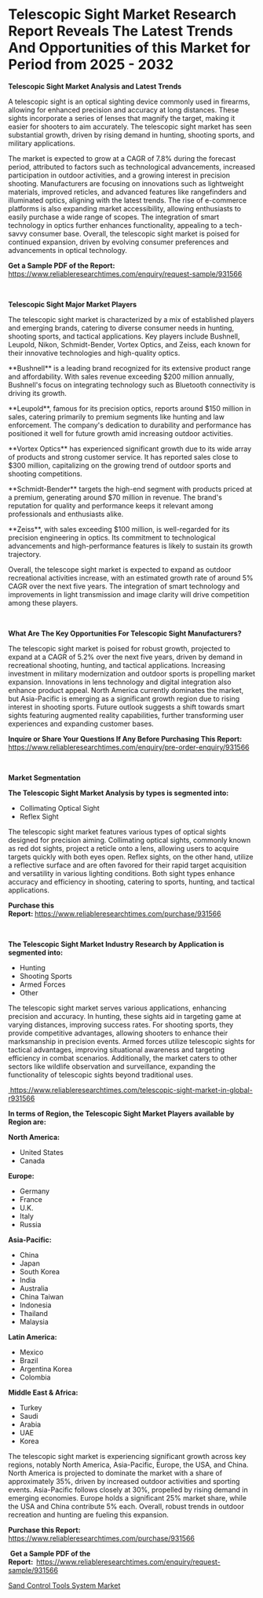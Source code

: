 <p><h1>Telescopic Sight Market Research Report Reveals The Latest Trends And Opportunities of this Market for Period from 2025 - 2032</h1></p><p><strong>Telescopic Sight Market Analysis and Latest Trends</strong></p>
<p><p>A telescopic sight is an optical sighting device commonly used in firearms, allowing for enhanced precision and accuracy at long distances. These sights incorporate a series of lenses that magnify the target, making it easier for shooters to aim accurately. The telescopic sight market has seen substantial growth, driven by rising demand in hunting, shooting sports, and military applications. </p><p>The market is expected to grow at a CAGR of 7.8% during the forecast period, attributed to factors such as technological advancements, increased participation in outdoor activities, and a growing interest in precision shooting. Manufacturers are focusing on innovations such as lightweight materials, improved reticles, and advanced features like rangefinders and illuminated optics, aligning with the latest trends. The rise of e-commerce platforms is also expanding market accessibility, allowing enthusiasts to easily purchase a wide range of scopes. The integration of smart technology in optics further enhances functionality, appealing to a tech-savvy consumer base. Overall, the telescopic sight market is poised for continued expansion, driven by evolving consumer preferences and advancements in optical technology.</p></p>
<p><strong>Get a Sample PDF of the Report:&nbsp;</strong> <a href="https://www.reliableresearchtimes.com/enquiry/request-sample/931566?utm_campaign=2210&utm_medium=2&utm_source=Github&utm_content=ia&utm_term=21032025&utm_id=telescopic-sight">https://www.reliableresearchtimes.com/enquiry/request-sample/931566</a></p>
<p>&nbsp;</p>
<p><strong>Telescopic Sight Major Market Players</strong></p>
<p><p>The telescopic sight market is characterized by a mix of established players and emerging brands, catering to diverse consumer needs in hunting, shooting sports, and tactical applications. Key players include Bushnell, Leupold, Nikon, Schmidt-Bender, Vortex Optics, and Zeiss, each known for their innovative technologies and high-quality optics.</p><p>**Bushnell** is a leading brand recognized for its extensive product range and affordability. With sales revenue exceeding $200 million annually, Bushnell's focus on integrating technology such as Bluetooth connectivity is driving its growth.</p><p>**Leupold**, famous for its precision optics, reports around $150 million in sales, catering primarily to premium segments like hunting and law enforcement. The company's dedication to durability and performance has positioned it well for future growth amid increasing outdoor activities.</p><p>**Vortex Optics** has experienced significant growth due to its wide array of products and strong customer service. It has reported sales close to $300 million, capitalizing on the growing trend of outdoor sports and shooting competitions.</p><p>**Schmidt-Bender** targets the high-end segment with products priced at a premium, generating around $70 million in revenue. The brand's reputation for quality and performance keeps it relevant among professionals and enthusiasts alike.</p><p>**Zeiss**, with sales exceeding $100 million, is well-regarded for its precision engineering in optics. Its commitment to technological advancements and high-performance features is likely to sustain its growth trajectory.</p><p>Overall, the telescope sight market is expected to expand as outdoor recreational activities increase, with an estimated growth rate of around 5% CAGR over the next five years. The integration of smart technology and improvements in light transmission and image clarity will drive competition among these players.</p></p>
<p>&nbsp;</p>
<p><strong>What Are The Key Opportunities For Telescopic Sight Manufacturers?</strong></p>
<p><p>The telescopic sight market is poised for robust growth, projected to expand at a CAGR of 5.2% over the next five years, driven by demand in recreational shooting, hunting, and tactical applications. Increasing investment in military modernization and outdoor sports is propelling market expansion. Innovations in lens technology and digital integration also enhance product appeal. North America currently dominates the market, but Asia-Pacific is emerging as a significant growth region due to rising interest in shooting sports. Future outlook suggests a shift towards smart sights featuring augmented reality capabilities, further transforming user experiences and expanding customer bases.</p></p>
<p><strong>Inquire or Share Your Questions If Any Before Purchasing This Report:</strong> <a href="https://www.reliableresearchtimes.com/enquiry/pre-order-enquiry/931566?utm_campaign=2210&utm_medium=2&utm_source=Github&utm_content=ia&utm_term=21032025&utm_id=telescopic-sight">https://www.reliableresearchtimes.com/enquiry/pre-order-enquiry/931566</a></p>
<p>&nbsp;</p>
<p><strong>Market Segmentation</strong></p>
<p><strong>The Telescopic Sight Market Analysis by types is segmented into:</strong></p>
<p><ul><li>Collimating Optical Sight</li><li>Reflex Sight</li></ul></p>
<p><p>The telescopic sight market features various types of optical sights designed for precision aiming. Collimating optical sights, commonly known as red dot sights, project a reticle onto a lens, allowing users to acquire targets quickly with both eyes open. Reflex sights, on the other hand, utilize a reflective surface and are often favored for their rapid target acquisition and versatility in various lighting conditions. Both sight types enhance accuracy and efficiency in shooting, catering to sports, hunting, and tactical applications.</p></p>
<p><strong>Purchase this Report:&nbsp;</strong><a href="https://www.reliableresearchtimes.com/purchase/931566?utm_campaign=2210&utm_medium=2&utm_source=Github&utm_content=ia&utm_term=21032025&utm_id=telescopic-sight">https://www.reliableresearchtimes.com/purchase/931566</a></p>
<p>&nbsp;</p>
<p><strong>The Telescopic Sight Market Industry Research by Application is segmented into:</strong></p>
<p><ul><li>Hunting</li><li>Shooting Sports</li><li>Armed Forces</li><li>Other</li></ul></p>
<p><p>The telescopic sight market serves various applications, enhancing precision and accuracy. In hunting, these sights aid in targeting game at varying distances, improving success rates. For shooting sports, they provide competitive advantages, allowing shooters to enhance their marksmanship in precision events. Armed forces utilize telescopic sights for tactical advantages, improving situational awareness and targeting efficiency in combat scenarios. Additionally, the market caters to other sectors like wildlife observation and surveillance, expanding the functionality of telescopic sights beyond traditional uses.</p></p>
<p><a href="https://www.reliableresearchtimes.com/telescopic-sight-market-in-global-r931566?utm_campaign=2210&utm_medium=2&utm_source=Github&utm_content=ia&utm_term=21032025&utm_id=telescopic-sight">&nbsp;https://www.reliableresearchtimes.com/telescopic-sight-market-in-global-r931566</a></p>
<p><strong>In terms of Region, the Telescopic Sight Market Players available by Region are:</strong></p>
<p>
    <p> <strong> North America: </strong>
        <ul>
            <li>United States</li>
            <li>Canada</li>
        </ul>
        </p> 
    <p> <strong> Europe: </strong>
        <ul>
            <li>Germany</li>
            <li>France</li>
            <li>U.K.</li>
            <li>Italy</li>
            <li>Russia</li>
        </ul>
        </p> 
    <p> <strong> Asia-Pacific: </strong>
        <ul>
            <li>China</li>
            <li>Japan</li>
            <li>South Korea</li>
            <li>India</li>
            <li>Australia</li>
            <li>China Taiwan</li>
            <li>Indonesia</li>
            <li>Thailand</li>
            <li>Malaysia</li>
        </ul>
        </p> 
    <p> <strong> Latin America: </strong>
        <ul>
            <li>Mexico</li>
            <li>Brazil</li>
            <li>Argentina Korea</li>
            <li>Colombia</li>
        </ul>
        </p> 
    <p> <strong> Middle East & Africa: </strong>
        <ul>
            <li>Turkey</li>
            <li>Saudi</li>
            <li>Arabia</li>
            <li>UAE</li>
            <li>Korea</li>
        </ul>
    </p>
    </p>
<p><p>The telescopic sight market is experiencing significant growth across key regions, notably North America, Asia-Pacific, Europe, the USA, and China. North America is projected to dominate the market with a share of approximately 35%, driven by increased outdoor activities and sporting events. Asia-Pacific follows closely at 30%, propelled by rising demand in emerging economies. Europe holds a significant 25% market share, while the USA and China contribute 5% each. Overall, robust trends in outdoor recreation and hunting are fueling this expansion.</p></p>
<p><strong>Purchase this Report: </strong><a href="https://www.reliableresearchtimes.com/purchase/931566?utm_campaign=2210&utm_medium=2&utm_source=Github&utm_content=ia&utm_term=21032025&utm_id=telescopic-sight">https://www.reliableresearchtimes.com/purchase/931566</a></p>
<p>&nbsp;<strong>Get a Sample PDF of the Report:&nbsp;&nbsp;</strong><a href="https://www.reliableresearchtimes.com/enquiry/request-sample/931566?utm_campaign=2210&utm_medium=2&utm_source=Github&utm_content=ia&utm_term=21032025&utm_id=telescopic-sight">https://www.reliableresearchtimes.com/enquiry/request-sample/931566</a></p>
<p><strong></strong></p>
<p><p><a href="https://github.com/NarcisoFerry/Market-Research-Report-List-1/blob/main/sand-control-tools-system-market.md?utm_campaign=2210&utm_medium=2&utm_source=Github&utm_content=ia&utm_term=21032025&utm_id=telescopic-sight">Sand Control Tools System Market</a></p></p>